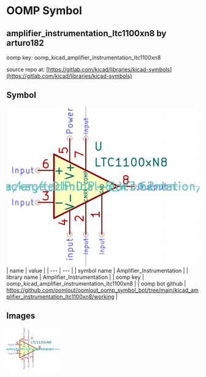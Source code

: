 # OOMP Symbol  
## amplifier_instrumentation_ltc1100xn8  by arturo182  
  
oomp key: oomp_kicad_amplifier_instrumentation_ltc1100xn8  
  
source repo at: [https://gitlab.com/kicad/libraries/kicad-symbols](https://gitlab.com/kicad/libraries/kicad-symbols)  
## Symbol  
  
[![working.png](working_600.png)](working.png)  
| name | value | 
| --- | --- | 
| symbol name | Amplifier_Instrumentation | 
| library name | Amplifier_Instrumentation | 
| oomp key | oomp_kicad_amplifier_instrumentation_ltc1100xn8 | 
| oomp bot github | https://github.com/oomlout/oomlout_oomp_symbol_bot/tree/main/kicad_amplifier_instrumentation_ltc1100xn8/working | 
## Images  
  
[![working.png](working_140.png)](working.png)  
